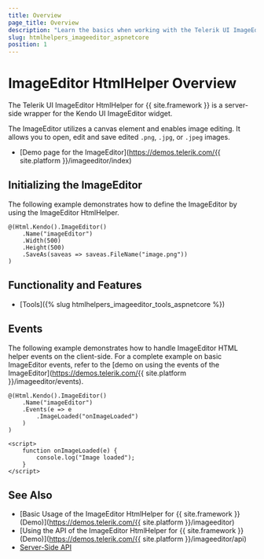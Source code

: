 ```yaml
---
title: Overview
page_title: Overview
description: "Learn the basics when working with the Telerik UI ImageEditor HtmlHelper for {{ site.framework }}."
slug: htmlhelpers_imageeditor_aspnetcore
position: 1
---
```


# ImageEditor HtmlHelper Overview

The Telerik UI ImageEditor HtmlHelper for {{ site.framework }} is a server-side wrapper for the Kendo UI ImageEditor widget.

The ImageEditor utilizes a canvas element and enables image editing. It allows you to open, edit and save edited `.png`, `.jpg`, or `.jpeg` images.

* [Demo page for the ImageEditor](https://demos.telerik.com/{{ site.platform }}/imageeditor/index)

## Initializing the ImageEditor

The following example demonstrates how to define the ImageEditor by using the ImageEditor HtmlHelper.

```
@(Html.Kendo().ImageEditor()
    .Name("imageEditor")
    .Width(500)
    .Height(500)
    .SaveAs(saveas => saveas.FileName("image.png"))
)
```

## Functionality and Features

* [Tools]({% slug htmlhelpers_imageeditor_tools_aspnetcore %})

## Events

The following example demonstrates how to handle ImageEditor HTML helper events on the client-side. For a complete example on basic ImageEditor events, refer to the [demo on using the events of the ImageEditor](https://demos.telerik.com/{{ site.platform }}/imageeditor/events).

```
@(Html.Kendo().ImageEditor()
    .Name("imageEditor")
    .Events(e => e
        .ImageLoaded("onImageLoaded")
    )
)

<script>
    function onImageLoaded(e) {
        console.log("Image loaded");
    }
</script>
```

## See Also

* [Basic Usage of the ImageEditor HtmlHelper for {{ site.framework }} (Demo)](https://demos.telerik.com/{{ site.platform }}/imageeditor)
* [Using the API of the ImageEditor HtmlHelper for {{ site.framework }} (Demo)](https://demos.telerik.com/{{ site.platform }}/imageeditor/api)
* [Server-Side API](/api/imageeditor)
